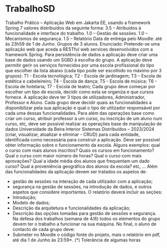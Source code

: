 # TrabalhoSD
Trabalho Prático – Aplicação Web em Jakarta EE, usando a framework Spring
7 valores distribuídos da seguinte forma:
3.5 – Atribuídos à funcionalidade e interface do trabalho.
1.0 – Gestão de sessões.
1.0 – Mecanismos de segurança.
1.5 – Relatório
Data de entrega pelo Moodle: até às 23h59 de 1 de Junho.
Grupos de 3 alunos.
Enunciado:
Pretende-se uma aplicação web que aceda a RESTful web services desenvolvidos com a framework
Spring. Para persistência de dados a aplicação deve criar uma base de dados usando um SGBD à
escolha do grupo.
A aplicação deve permitir gerir os serviços fornecidos por uma escola profissional do tipo que
escolher da lista abaixo (cada tipo pode ser escolhido no máximo por 3 grupos):
T1 - Escola tecnológica;
T2 - Escola de jardinagem;
T3 – Escola de estética e cabeleireiro;
T4 - Escola de dança;
T5 - Escola de música;
T6 - Escola de hotelaria;
T7 - Escola de teatro;
Cada grupo deve começar por escolher um tipo de escola, decidir como esta se organiza e que
cursos fornece. A aplicação deve ter 3 tipos de utilizadores, Administrador, Professor e Aluno.
Cada grupo deve decidir quais as funcionalidades a disponibilizar pela sua aplicação e qual o tipo
de utilizador responsável por cada uma dessas funcionalidades.
Para além das operações base como criar um curso, atribuir professor a um curso, ou inscrição de
um aluno num curso, etc, deve ser possível realizar as operações base de manipulação de dados
Universidade da Beira Interior Sistemas Distribuídos –
2023/2024
(criar, visualizar, atualizar e eliminar - CRUD) para cada entidade, identificada como necessária
para construir a aplicação.
Deve ser possível obter informação sobre o funcionamento da escola. Alguns exemplos: qual o
curso com mais alunos inscritos? Quais os cursos em funcionamento? Qual o curso com maior
número de horas? Qual o curso com mais aprovações? Qual a idade média dos alunos que
frequentam um dado curso? Qual a proveniência geográfica dos alunos da escola? etc, …
Além das funcionalidades da aplicação devem ser tratados os aspetos de:
- gestão de sessões na interação de cada utilizador com a aplicação;
- segurança na gestão de sessões, na introdução de dados, e outros aspetos que considere
importantes.
O relatório deverá incluir as seções:
- Introdução;
- Modelo de dados;
- Descrição da arquitetura e funcionalidades da aplicação;
- Descrição das opções tomadas para gestão de sessões e segurança.
Na defesa dos trabalhos (semana de 4/6) todos os elementos do grupo devem ter o trabalho
a funcionar na sua máquina.
No final, o aluno de contacto de cada grupo deve:
- Submeter no Moodle o código fonte do projeto, mais o relatório em pdf, até dia 1 de Junho às
23:59*.
(*) Tolerância de algumas horas
